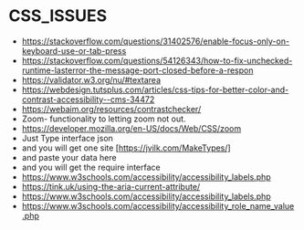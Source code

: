 # CSS_ISSUES
- https://stackoverflow.com/questions/31402576/enable-focus-only-on-keyboard-use-or-tab-press
- https://stackoverflow.com/questions/54126343/how-to-fix-unchecked-runtime-lasterror-the-message-port-closed-before-a-respon
- https://validator.w3.org/nu/#textarea
- https://webdesign.tutsplus.com/articles/css-tips-for-better-color-and-contrast-accessibility--cms-34472
- https://webaim.org/resources/contrastchecker/
- Zoom- functionality to letting zoom not out.
- https://developer.mozilla.org/en-US/docs/Web/CSS/zoom
- Just Type interface json
- and you will get one site [https://jvilk.com/MakeTypes/]
- and paste your data here
- and you will get the require interface
- https://www.w3schools.com/accessibility/accessibility_labels.php
- https://tink.uk/using-the-aria-current-attribute/
- https://www.w3schools.com/accessibility/accessibility_labels.php
- https://www.w3schools.com/accessibility/accessibility_role_name_value.php
